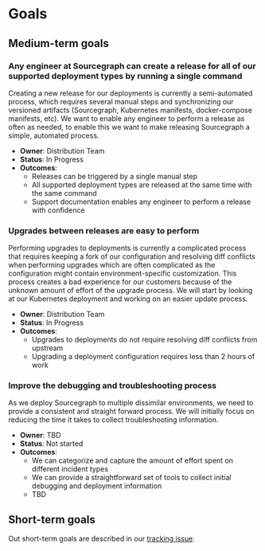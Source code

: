 # Goals

## Medium-term goals

### Any engineer at Sourcegraph can create a release for all of our supported deployment types by running a single command

Creating a new release for our deployments is currently a semi-automated process, which requires several manual steps and synchronizing our versioned artifacts (Sourcegraph, Kubernetes manifests, docker-compose manifests, etc). We want to enable any engineer to perform a release as often as needed, to enable this we want to make releasing Sourcegraph a simple, automated process.

- **Owner**: Distribution Team
- **Status**: In Progress
- **Outcomes**:
  - Releases can be triggered by a single manual step
  - All supported deployment types are released at the same time with the same command
  - Support documentation enables any engineer to perform a release with confidence

### Upgrades between releases are easy to perform

Performing upgrades to deployments is currently a complicated process that requires keeping a fork of our configuration and resolving diff conflicts when performing upgrades which are often complicated as the configuration might contain environment-specific customization. This process creates a bad experience for our customers because of the unknown amount of effort of the upgrade process.
We will start by looking at our Kubernetes deployment and working on an easier update process.

- **Owner**: Distribution Team
- **Status**: In Progress
- **Outcomes**:
  - Upgrades to deployments do not require resolving diff conflicts from upstream
  - Upgrading a deployment configuration requires less than 2 hours of work

### Improve the debugging and troubleshooting process
As we deploy Sourcegraph to multiple dissimilar environments, we need to provide a consistent and straight forward process. We will initially focus on reducing the time it takes to collect troubleshooting information.

- **Owner**: TBD
- **Status**: Not started
- **Outcomes**:
  - We can categorize and capture the amount of effort spent on different incident types
  - We can provide a straightforward set of tools to collect initial debugging and deployment information
  - TBD

## Short-term goals

Out short-term goals are described in our [tracking issue](https://github.com/sourcegraph/sourcegraph/issues?q=is%3Aopen+is%3Aissue+label%3Atracking+label%3Ateam%2Fdistribution).
